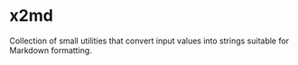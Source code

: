 # x2md

Collection of small utilities that convert input values ​​into strings suitable for Markdown formatting.
